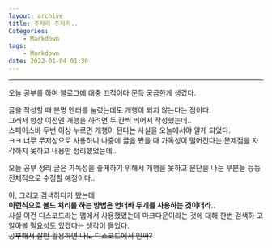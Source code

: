 ```yaml
---
layout: archive
title: 주저리 주저리..
Categories:
    - Markdown
tags: 
    - Markdown
date: 2022-01-04 01:30
---
```

-------------------------

오늘 공부를 하며 블로그에 대충 끄적이다 문득 궁금한게 생겼다.

글을 작성할 때 분명 엔터를 눌렀는데도 개행이 되지 않는다는 점이다.  
그래서 항상 이전엔 개행을 하려면 두 칸씩 띄어서 작성했는데..  
스페이스바 두번 이상 누르면 개행이 된다는 사실을 오늘에서야 알게 되었다.  
ㅋㅋ 너무 무지성으로 사용하니 나중에 글을 봤을 때 가독성이 떨어진다는 문제점을 자각하지 못하고 내용만 정리했었는데..

오늘 공부 정리 글은 가독성을 좋게하기 위해서 개행을 못하고 문단을 나눈 부분들 등등 전체적으로 수정할 예정이다..

아, 그리고 검색하다가 봤는데  
__이런식으로 볼드 처리를 하는 방법은 언더바 두개를 사용하는 것이더라..__  
사실 이건 디스코드라는 앱에서 사용했었는데 마크다운이라는 것에 대해 한번 검색하
고 알아볼 필요성도 있겠다는 생각이 들었다.  
~~공부해서 잘만 활용하면 나도 디스코드에서 인싸?~~
